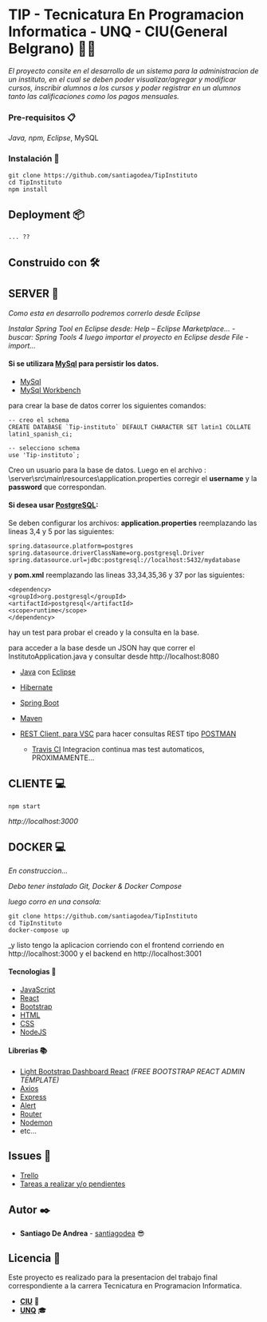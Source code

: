 # TIP - Tecnicatura En Programacion Informatica - UNQ - CIU(General Belgrano) 👨‍💻

_El proyecto consite en el desarrollo de un sistema para la administracion de un instituto, en el cual se deben poder visualizar/agregar y modificar cursos, inscribir alumnos a los cursos y poder registrar en un alumnos tanto las calificaciones como los pagos mensuales._

### Pre-requisitos 📋

_Java, npm, Eclipse_, MySQL


### Instalación 🔧

```
git clone https://github.com/santiagodea/TipInstituto
cd TipInstituto
npm install

```

## Deployment 📦

```
... ??

```

## Construido con 🛠️

## SERVER 💾
_Como esta en desarrollo podremos correrlo desde Eclipse_

_Instalar Spring Tool en Eclipse desde: Help – Eclipse Marketplace… - buscar: Spring Tools 4_
_luego importar el proyecto en Eclipse desde File - import..._

#### Si se utilizara [MySql](https://dev.mysql.com/downloads/installer/) para persistir los datos.

* [MySql](https://dev.mysql.com/downloads/installer/)
* [MySql Workbench](https://www.mysql.com/products/workbench/)

para crear la base de datos correr los siguientes comandos:
```
-- creo el schema
CREATE DATABASE `Tip-instituto` DEFAULT CHARACTER SET latin1 COLLATE latin1_spanish_ci;

-- selecciono schema
use 'Tip-instituto`;

```
Creo un usuario para la base de datos.
Luego en el archivo : \server\src\main\resources\application.properties corregir el **username** y la **password** que correspondan.

#### Si desea usar [PostgreSQL](https://www.postgresql.org/):
Se deben configurar los archivos: 
**application.properties** reemplazando las lineas 3,4 y 5 por las siguientes:
```
spring.datasource.platform=postgres
spring.datasource.driverClassName=org.postgresql.Driver 
spring.datasource.url=jdbc:postgresql://localhost:5432/mydatabase
```


y **pom.xml** reemplazando las lineas 33,34,35,36 y 37 por las siguientes:
```
<dependency>
<groupId>org.postgresql</groupId>
<artifactId>postgresql</artifactId>
<scope>runtime</scope>
</dependency>
```


hay un test para probar el creado y la consulta en la base.

para acceder a la base desde un JSON hay que correr el InstitutoApplication.java
y consultar desde http://localhost:8080



* [Java](https://www.java.com/es/) con [Eclipse](https://www.eclipse.org)
* [Hibernate](https://hibernate.org/)
* [Spring Boot](https://spring.io/projects/spring-boot)
* [Maven](https://maven.apache.org/)
* [REST Client, para VSC](https://marketplace.visualstudio.com/items?itemName=humao.rest-client) para hacer consultas REST tipo [POSTMAN](https://www.getpostman.com/)

  * [Travis CI](https://travis-ci.org/santiagodea/TipInstituto) Integracion continua mas test automaticos, PROXIMAMENTE...

## CLIENTE 💻

```
npm start

```
_http://localhost:3000_

## DOCKER 💻

_En construccion..._

_Debo tener instalado Git, Docker & Docker Compose_

_luego corro en una consola:_


```
git clone https://github.com/santiagodea/TipInstituto
cd TipInstituto
docker-compose up

```
_y listo tengo la aplicacion corriendo con el frontend corriendo en http://localhost:3000 y el backend en http://localhost:3001

#### Tecnologias 📲
* [JavaScript](https://www.javascript.com/)
* [React](https://es.reactjs.org/)
* [Bootstrap](https://getbootstrap.com/)
* [HTML](https://developer.mozilla.org/es/docs/HTML/HTML5/HTML5_lista_elementos)
* [CSS](https://www.w3schools.com/css/)
* [NodeJS](https://nodejs.org/es/)

#### Librerias 📚
* [Light Bootstrap Dashboard React](https://www.creative-tim.com/product/light-bootstrap-dashboard-react)
_(FREE BOOTSTRAP REACT ADMIN TEMPLATE)_
* [Axios](https://www.npmjs.com/package/axios)
* [Express](https://www.npmjs.com/package/express)
* [Alert](https://www.npmjs.com/package/react-alert)
* [Router](https://www.npmjs.com/package/router)
* [Nodemon](https://www.npmjs.com/package/nodemon)
* etc...

## Issues 📝

* [Trello](https://trello.com/b/OBJgheWj/tip)
* [Tareas a realizar y/o pendientes](https://github.com/santiagodea/TipInstituto/blob/master/Documentacion-Apuntes/Tareas%20a%20Realizar%20API.md)

## Autor ✒️

* **Santiago De Andrea** - [santiagodea](https://github.com/santiagodea) 😎


## Licencia 📄

Este proyecto es realizado para la presentacion del trabajo final correspondiente a la carrera Tecnicatura en Programacion Informatica.
* [**CIU**](https://www.facebook.com/centrointer.universitario) 🏫
* [**UNQ**](http://www.unq.edu.ar/) 🎓



